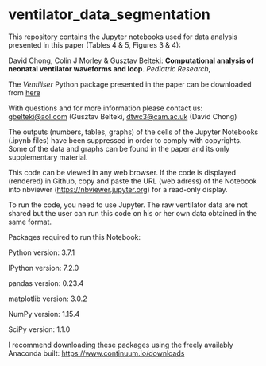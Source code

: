 # ventilator_data_segmentation

This repository contains the Jupyter notebooks used for data analysis presented in this paper (Tables 4 & 5, Figures 3 & 4): 

David Chong, Colin J Morley & Gusztav Belteki: __Computational analysis of neonatal ventilator waveforms and loop__. _Pediatric Research_, 

The _Ventiliser_ Python package presented in the paper can be downloaded from [here](https://github.com/barrinalo/Ventiliser)

With questions and for more information please contact us: gbelteki@aol.com (Gusztav Belteki, dtwc3@cam.ac.uk (David Chong)

The outputs (numbers, tables, graphs) of the cells of the Jupyter Notebooks (.ipynb files) have been suppressed in order to comply with copyrights. Some of the data and graphs can be found in the paper and its only supplementary material.

This code can be viewed in any web browser. If the code is displayed (rendered) in Github, copy and paste the URL (web adress) of the Notebook into nbviewer (https://nbviewer.jupyter.org) for a read-only display.

To run the code, you need to use Jupyter. The raw ventilator data are not shared but the user can run this code on his or her own data obtained in the same format.

Packages required to run this Notebook:

Python version: 3.7.1

IPython version: 7.2.0

pandas version: 0.23.4

matplotlib version: 3.0.2

NumPy version: 1.15.4

SciPy version: 1.1.0

I recommend downloading these packages using the freely availably Anaconda built: https://www.continuum.io/downloads
